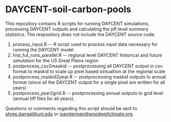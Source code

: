 # DAYCENT-soil-carbon-pools

This repository contains R scripts for running DAYCENT simulations, processing DAYCENT outputs and calculating the pft level summary statistics. The respository does not include the DAYCENT source code.

1. process_input.R -- R script used to process input data necessary for running the DAYCENT model
2. hist_fut_runs_parallel.R -- regional level DAYCENT historical and future simulation for the US Great Plains region
3. postprocess_csv2maskid -- postprocessing all DAYCENT output in csv format to maskid to scale up pixel based simualtion at the regional scale
4. postprocess_maskid2year.R -- postprocessing maskid outputs to annual format (since all the DAYCENT output for a single pixel are written for all years)
5. postprocess_year2grid.R -- postprocessing annual outputs to grid level (annual tiff files for all years).

Questions or comments regarding this script should be sent to shree.dangal@unl.edu or jsanderman@woodwellclimate.org.

